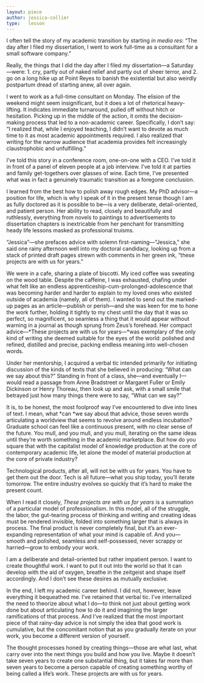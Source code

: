```yaml
---
layout: piece
author: jessica-collier
type:   lesson
---
```

I often tell the story of my academic transition by starting *in media res*: “The day after I filed my dissertation, I went to work full-time as a consultant for a small software company.”

Really, the things that I did the day after I filed my dissertation—a Saturday—were: 1. cry, partly out of naked relief and partly out of sheer terror, and 2. go on a long hike up at Point Reyes to banish the existential but also weirdly postpartum dread of starting anew, all over again.

I went to work as a full-time consultant on Monday. The elision of the weekend might seem insignificant, but it does a lot of rhetorical heavy-lifting. It indicates immediate turnaround, pulled off without hitch or hesitation. Picking up in the middle of the action, it omits the decision-making process that led to a non-academic career. Specifically, I don’t say: “I realized that, while I enjoyed teaching, I didn’t want to devote as much time to it as most academic appointments required. I also realized that writing for the narrow audience that academia provides felt increasingly claustrophobic and unfulfilling.”

I’ve told this story in a conference room, one-on-one with a CEO. I’ve told it in front of a panel of eleven people at a job interview. I’ve told it at parties and family get-togethers over glasses of wine. Each time, I’ve presented what was in fact a genuinely traumatic transition as a foregone conclusion.

I learned from the best how to polish away rough edges. My PhD advisor—a position for life, which is why I speak of it in the present tense though I am as fully doctored as it is possible to be—is a very deliberate, detail-oriented, and patient person. Her ability to read, closely and beautifully and ruthlessly, everything from novels to paintings to advertisements to dissertation chapters is inextricable from her penchant for transmitting heady life lessons masked as professional truisms.

“Jessica”—she prefaces advice with solemn first-naming—”Jessica,” she said one rainy afternoon well into my doctoral candidacy, looking up from a stack of printed draft pages strewn with comments in her green ink, “these projects are with us for years.”

We were in a cafe, sharing a plate of biscotti. My iced coffee was sweating on the wood table. Despite the caffeine, I was exhausted, chafing under what felt like an endless apprenticeship-cum-prolonged-adolescence that was becoming harder and harder to explain to my loved ones who existed outside of academia (namely, all of them). I wanted to send out the marked-up pages as an article—publish or perish—and she was keen for me to hone the work further, holding it tightly to my chest until the day that it was so perfect, so magnificent, so seamless a thing that it would appear without warning in a journal as though sprung from Zeus’s forehead. Her compact advice—*These projects are with us for years—*was exemplary of the only kind of writing she deemed suitable for the eyes of the world: polished and refined, distilled and precise, packing endless meaning into well-chosen words.

Under her mentorship, I acquired a verbal tic intended primarily for initiating discussion of the kinds of texts that she believed in producing: “What can we say about this?” Standing in front of a class, she—and eventually I—would read a passage from Anne Bradstreet or Margaret Fuller or Emily Dickinson or Henry Thoreau, then look up and ask, with a small smile that betrayed just how many things there were to say, “What can we say?”

It is, to be honest, the most foolproof way I’ve encountered to dive into lines of text. I mean, what *can *we say about that advice, those seven words articulating a worldview that seems to revolve around endless incubation? Graduate school can feel like a continuous present, with no clear sense of the future. You mull, and you mull, and you mull, iterating on the same ideas until they’re worth something in the academic marketplace. But how do you square that with the capitalist model of knowledge production at the core of contemporary academic life, let alone the model of material production at the core of private industry?

Technological products, after all, will not be with us for years. You have to get them out the door. Tech is all future—what you ship today, you’ll iterate tomorrow. The entire industry evolves so quickly that it’s hard to make the present count.

When I read it closely, *These projects are with us for years* is a summation of a particular model of professionalism. In this model, all of the struggle, the labor, the gut-tearing process of thinking and writing and creating ideas must be rendered invisible, folded into something larger that is always in process. The final product is never completely final, but it’s an ever-expanding representation of what your mind is capable of. And you—smooth and polished, seamless and self-possessed, never scrappy or harried—grow to embody your work.

I am a deliberate and detail-oriented but rather impatient person. I want to create thoughtful work. I want to put it out into the world so that it can develop with the aid of oxygen, breathe in the zeitgeist and shape itself accordingly. And I don’t see these desires as mutually exclusive.

In the end, I left my academic career behind. I did not, however, leave everything it bequeathed me. I’ve retained that verbal tic. I’ve internalized the need to theorize about what I do—to think not just about getting work done but about articulating how to do it and imagining the larger ramifications of that process. And I’ve realized that the most important piece of that rainy-day advice is not simply the idea that good work is cumulative, but the concomitant notion that as you gradually iterate on your work, you become a different version of yourself.

The thought processes honed by creating things—those are what last, what carry over into the next things you build and how you live. Maybe it doesn’t take seven years to create one substantial thing, but it takes far more than seven years to become a person capable of creating something worthy of being called a life’s work. These projects are with us for years.